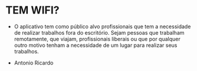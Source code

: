 # TEM WIFI?

* O aplicativo tem como público alvo profissionais que tem a necessidade de realizar trabalhos fora do escritório. Sejam
pessoas que trabalham remotamente, que viajam, profissionais liberais ou que por qualquer outro motivo tenham a
necessidade de um lugar para realizar seus trabalhos.

* Antonio Ricardo
